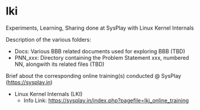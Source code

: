 # lki
Experiments, Learning, Sharing done at SysPlay with Linux Kernel Internals

Description of the various folders:

+ Docs: Various BBB related documents used for exploring BBB (TBD)
+ PNN_xxx: Directory containing the Problem Statement xxx, numbered NN, alongwith its related files (TBD)

Brief about the corresponding online training(s) conducted @ SysPlay (https://sysplay.in)

+ Linux Kernel Internals (LKI)
	- Info Link: https://sysplay.in/index.php?pagefile=lki_online_training
